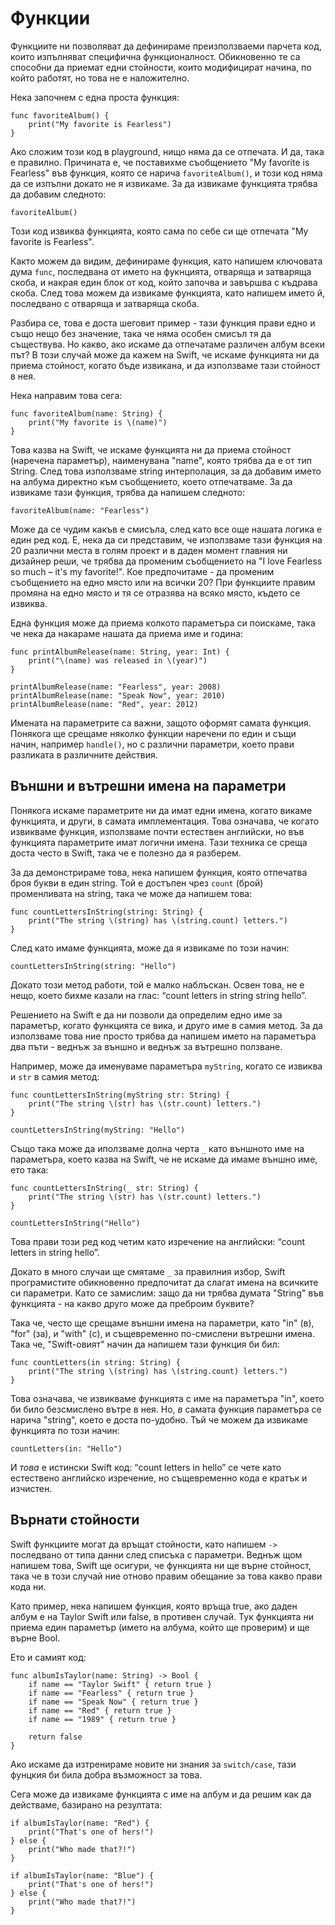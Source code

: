 # Функции 

Функциите ни позволяват да дефинираме преизползваеми парчета код, които изпълняват специфична функционалност. Обикновенно те са способни да приемат едни стойности, които модифицират начина, по който работят, но това не е наложително.

Нека започнем с една проста функция:

    func favoriteAlbum() {
        print("My favorite is Fearless")
    }

Ако сложим този код в playground, нищо няма да се отпечата. И да, така е правилно. Причината е, че поставихме съобщението "My favorite is Fearless" във функция, която се нарича `favoriteAlbum()`, и този код няма да се изпълни докато не я извикаме. За да извикаме функцията трябва да добавим следното: 

    favoriteAlbum()

Този код извиква функцията, която сама по себе си ще отпечата "My favorite is Fearless".

Както можем да видим, дефинираме функция, като напишем ключовата дума `func`, последвана от името на фукнцията, отваряща и затваряща скоба, и накрая един блок от код, който започва и завършва с къдрава скоба. След това можем да извикаме функцията, като напишем името й, последвано с отваряща и затваряща скоба. 

Разбира се, това е доста шеговит пример - тази функция прави едно и също нещо без значение, така че няма особен смисъл тя да съществува. Но какво, ако искаме да отпечатаме различен албум всеки път? В този случай може да кажем на Swift, че искаме функцията ни да приема стойност, когато бъде извикана, и да използваме тази стойност в нея. 

Нека направим това сега:

    func favoriteAlbum(name: String) {
        print("My favorite is \(name)")
    }

Това казва на Swift, че искаме функцията ни да приема стойност (наречена параметър), наименувана "name", която трябва да е от тип String. След това използваме string интерполация, за да добавим името на албума директно към съобщението, което отпечатваме. За да извикаме тази функция, трябва да напишем следното: 

    favoriteAlbum(name: "Fearless")

Може да се чудим какъв е смисъла, след като все още нашата логика е един ред код. Е, нека да си представим, че използваме тази функция на 20 различни места в голям проект и в даден момент главния ни дизайнер реши, че трябва да променим съобщението на "I love Fearless so much – it's my favorite!". Кое предпочитаме - да променим съобщението на едно място или на всички 20? При функциите правим промяна на едно място и тя се отразява на всяко място, където се извиква.

Една функция може да приема колкото параметъра си поискаме, така че нека да накараме нашата да приема име и година: 

    func printAlbumRelease(name: String, year: Int) {
        print("\(name) was released in \(year)")
    }

    printAlbumRelease(name: "Fearless", year: 2008)
    printAlbumRelease(name: "Speak Now", year: 2010)
    printAlbumRelease(name: "Red", year: 2012)

Имената на параметрите са важни, защото оформят самата функция. Понякога ще срещаме няколко функции наречени по един и същи начин, например `handle()`, но с различни параметри, което прави разликата в различните действия. 

## Външни и вътрешни имена на параметри

Понякога искаме параметрите ни да имат едни имена, когато викаме функцията, и други, в самата имплементация. Това означава, че когато извикваме функция, използваме почти естествен английски, но във функцията параметрите имат логични имена. Тази техника се среща доста често в Swift, така че е полезно да я разберем. 

За да демонстрираме това, нека напишем функция, която отпечатва броя букви в един string. Той е достъпен чрeз `count` (брой) променливата на string, така че може да напишем това:

    func countLettersInString(string: String) {
        print("The string \(string) has \(string.count) letters.")
    }

След като имаме функцията, може да я извикаме по този начин: 

    countLettersInString(string: "Hello")

Докато този метод работи, той е малко наблъскан. Освен това, не е нещо, което бихме казали на глас: “count letters in string string hello”.

Решението на Swift е да ни позволи да определим едно име за параметър, когато функцията се вика, и друго име в самия метод. За да използваме това ние просто трябва да напишем името на параметъра два пъти - веднъж за външно и веднъж за вътрешно ползване.

Например, може да именуваме параметъра `myString`, когато се извиква и `str` в самия метод:

    func countLettersInString(myString str: String) {
        print("The string \(str) has \(str.count) letters.")
    }
    
    countLettersInString(myString: "Hello")  

Също така може да иползваме долна черта `_` като външното име на параметъра, което казва на Swift, че не искаме да имаме външно име, ето така:

    func countLettersInString(_ str: String) {
        print("The string \(str) has \(str.count) letters.")
    }
    
    countLettersInString("Hello")
    
Това прави този ред код четим като изречение на английски: “count letters in string hello”. 

Докато в много случаи ще смятаме `_` за правилния избор, Swift програмистите обикновенно предпочитат да слагат имена на всичките си параметри. Като се замислим: защо да ни трябва думата "String" във функцията - на какво друго може да преброим буквите?

Така че, често ще срещаме външни имена на параметри, като "in" (в), "for" (за), и "with" (с), и същевременно по-смислени вътрешни имена. Така че, "Swift-oвият" начин да напишем тази функция би бил:

    func countLetters(in string: String) {
        print("The string \(string) has \(string.count) letters.")
    }

Това означава, че извикваме функцията с име на параметъра "in", което би било безсмислено вътре в нея. Но, *в* самата функция параметъра се нарича "string", което е доста по-удобно. Тъй че можем да извикаме функцията по този начин: 

    countLetters(in: "Hello")

И *това* е истински Swift код: “count letters in hello” се чете като естествено английско изречение, но същевременно кода е кратък и изчистен.

## Върнати стойности 

Swift функциите могат да връщат стойности, като напишем `->` последвано от типа данни след списъка с параметри. Веднъж щом напишем това, Swift ще осигури, че функцията ни ще върне стойност, така че в този случай ние отново правим обещание за това какво прави кода ни. 

Като пример, нека напишем функция, която връща true, ако даден албум е на Taylor Swift или false, в противен случай. Тук функцията ни приема един параметър (името на албума, който ще проверим) и ще върне Bool. 

Ето и самият код:

    func albumIsTaylor(name: String) -> Bool {
        if name == "Taylor Swift" { return true }
        if name == "Fearless" { return true }
        if name == "Speak Now" { return true }
        if name == "Red" { return true }
        if name == "1989" { return true }

        return false
    }

Ако искаме да изтренираме новите ни знания за `switch/case`, тази фунцкия би била добра възможност за това. 

Сега може да извикаме функцията с име на албум и да решим как да действаме, базирано на резултата:

    if albumIsTaylor(name: "Red") {
        print("That's one of hers!")
    } else {
        print("Who made that?!")
    }

    if albumIsTaylor(name: "Blue") {
        print("That's one of hers!")
    } else {
        print("Who made that?!")
    }
